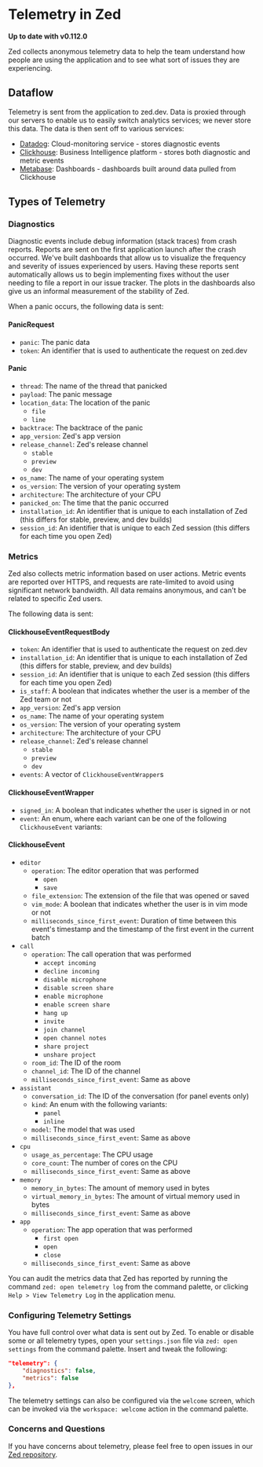 # Telemetry in Zed

**Up to date with v0.112.0**

Zed collects anonymous telemetry data to help the team understand how people are using the application and to see what sort of issues they are experiencing.

## Dataflow

Telemetry is sent from the application to zed.dev. Data is proxied through our servers to enable us to easily switch analytics services; we never store this data. The data is then sent off to various services:

- [Datadog](https://www.datadoghq.com): Cloud-monitoring service - stores diagnostic events
- [Clickhouse](https://clickhouse.com): Business Intelligence platform - stores both diagnostic and metric events
- [Metabase](https://www.metabase.com): Dashboards - dashboards built around data pulled from Clickhouse

## Types of Telemetry

### Diagnostics

Diagnostic events include debug information (stack traces) from crash reports. Reports are sent on the first application launch after the crash occurred. We've built dashboards that allow us to visualize the frequency and severity of issues experienced by users. Having these reports sent automatically allows us to begin implementing fixes without the user needing to file a report in our issue tracker. The plots in the dashboards also give us an informal measurement of the stability of Zed.

When a panic occurs, the following data is sent:

#### PanicRequest

- `panic`: The panic data
- `token`: An identifier that is used to authenticate the request on zed.dev

#### Panic

- `thread`: The name of the thread that panicked
- `payload`: The panic message
- `location_data`: The location of the panic
  - `file`
  - `line`
- `backtrace`: The backtrace of the panic
- `app_version`: Zed's app version
- `release_channel`: Zed's release channel
  - `stable`
  - `preview`
  - `dev`
- `os_name`: The name of your operating system
- `os_version`: The version of your operating system
- `architecture`: The architecture of your CPU
- `panicked_on`: The time that the panic occurred
- `installation_id`: An identifier that is unique to each installation of Zed (this differs for stable, preview, and dev builds)
- `session_id`: An identifier that is unique to each Zed session (this differs for each time you open Zed)

### Metrics

Zed also collects metric information based on user actions. Metric events are reported over HTTPS, and requests are rate-limited to avoid using significant network bandwidth. All data remains anonymous, and can't be related to specific Zed users.

The following data is sent:

#### ClickhouseEventRequestBody

- `token`: An identifier that is used to authenticate the request on zed.dev
- `installation_id`: An identifier that is unique to each installation of Zed (this differs for stable, preview, and dev builds)
- `session_id`: An identifier that is unique to each Zed session (this differs for each time you open Zed)
- `is_staff`: A boolean that indicates whether the user is a member of the Zed team or not
- `app_version`: Zed's app version
- `os_name`: The name of your operating system
- `os_version`: The version of your operating system
- `architecture`: The architecture of your CPU
- `release_channel`: Zed's release channel
  - `stable`
  - `preview`
  - `dev`
- `events`: A vector of `ClickhouseEventWrapper`s

#### ClickhouseEventWrapper

- `signed_in`: A boolean that indicates whether the user is signed in or not
- `event`: An enum, where each variant can be one of the following `ClickhouseEvent` variants:

#### ClickhouseEvent

- `editor`
  - `operation`: The editor operation that was performed
    - `open`
    - `save`
  - `file_extension`: The extension of the file that was opened or saved
  - `vim_mode`: A boolean that indicates whether the user is in vim mode or not
  - `milliseconds_since_first_event`: Duration of time between this event's timestamp and the timestamp of the first event in the current batch
- `call`
  - `operation`: The call operation that was performed
    - `accept incoming`
    - `decline incoming`
    - `disable microphone`
    - `disable screen share`
    - `enable microphone`
    - `enable screen share`
    - `hang up`
    - `invite`
    - `join channel`
    - `open channel notes`
    - `share project`
    - `unshare project`
  - `room_id`: The ID of the room
  - `channel_id`: The ID of the channel
  - `milliseconds_since_first_event`: Same as above
- `assistant`
  - `conversation_id`: The ID of the conversation (for panel events only)
  - `kind`: An enum with the following variants:
    - `panel`
    - `inline`
  - `model`: The model that was used
  - `milliseconds_since_first_event`: Same as above
- `cpu`
  - `usage_as_percentage`: The CPU usage
  - `core_count`: The number of cores on the CPU
  - `milliseconds_since_first_event`: Same as above
- `memory`
  - `memory_in_bytes`: The amount of memory used in bytes
  - `virtual_memory_in_bytes`: The amount of virtual memory used in bytes
  - `milliseconds_since_first_event`: Same as above
- `app`
  - `operation`: The app operation that was performed
    - `first open`
    - `open`
    - `close`
  - `milliseconds_since_first_event`: Same as above

You can audit the metrics data that Zed has reported by running the command `zed: open telemetry log` from the command palette, or clicking `Help > View Telemetry Log` in the application menu.

### Configuring Telemetry Settings

You have full control over what data is sent out by Zed. To enable or disable some or all telemetry types, open your `settings.json` file via `zed: open settings` from the command palette. Insert and tweak the following:

```json
"telemetry": {
    "diagnostics": false,
    "metrics": false
},
```

The telemetry settings can also be configured via the `welcome` screen, which can be invoked via the `workspace: welcome` action in the command palette.

### Concerns and Questions

If you have concerns about telemetry, please feel free to open issues in our [Zed repository](https://github.com/zed-industries/zed/issues/new/choose).
